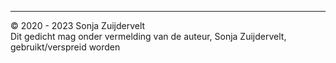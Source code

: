 
---
© 2020 - 2023 Sonja Zuijdervelt\
Dit gedicht mag onder vermelding van de auteur, Sonja Zuijdervelt, gebruikt/verspreid worden
